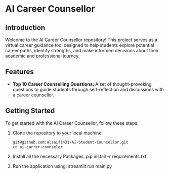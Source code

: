# AI Career Counsellor    
 
## Introduction 
Welcome to the AI Career Counsellor repository! This project serves as a virtual career guidance tool designed to help students explore potential career paths, identify strengths, and make informed decisions about their academic and professional journey. 

## Features 
- **Top 10 Career Counselling Questions:** A set of thought-provoking questions to guide students through self-reflection and discussions with a career counsellor.    

## Getting Started
To get started with the AI Career Counsellor, follow these steps:

1. Clone the repository to your local machine:
   ```bash
   git@github.com:alsaif1431/AI-Student-Councellor.git
   cd ai-carrer-counselor
   ```

2. Install all the necessary Packages.
    pip install -r requirements.txt

3. Run the application using:
    streamlit run main.py
